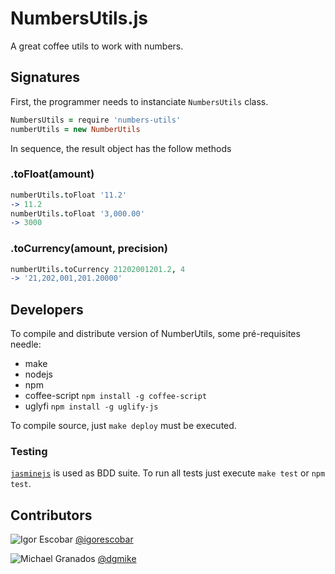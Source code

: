 NumbersUtils.js
===============

A great coffee utils to work with numbers. 

Signatures
----------

First, the programmer needs to instanciate `NumbersUtils` class.

```coffee
NumbersUtils = require 'numbers-utils'
numberUtils = new NumberUtils
```

In sequence, the result object has the follow methods


### .toFloat(amount)

```coffee
numberUtils.toFloat '11.2'
-> 11.2
numberUtils.toFloat '3,000.00'
-> 3000
```

### .toCurrency(amount, precision)

```coffee
numberUtils.toCurrency 21202001201.2, 4
-> '21,202,001,201.20000'
```

Developers
----------

To compile and distribute version of NumberUtils, some pré-requisites needle:

* make
* nodejs
* npm
* coffee-script `npm install -g coffee-script`
* uglyfi `npm install -g uglify-js`

To compile source, just `make deploy` must be executed.

### Testing

[`jasminejs`](http://jasmine.github.io/) is used as BDD suite. To run all tests
just execute `make test` or `npm test`.

Contributors
------------

![Igor Escobar](https://avatars0.githubusercontent.com/u/24032?v=2&s=32)  [@igorescobar](https://github.com/igorescobar)

![Michael Granados](https://avatars0.githubusercontent.com/u/94767?v=2&s=32) [@dgmike](https://github.com/dgmike)
